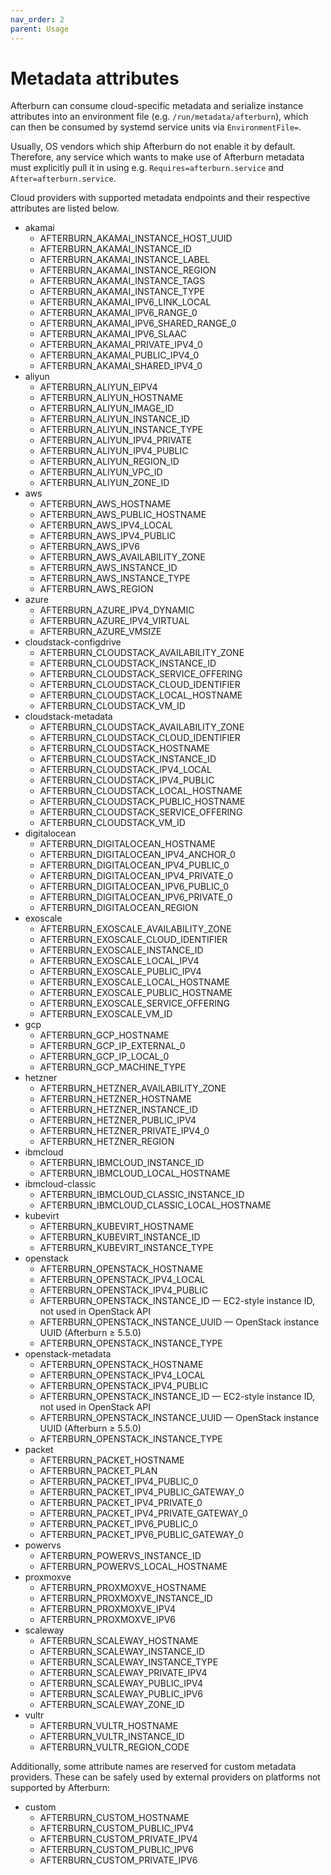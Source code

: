 ```yaml
---
nav_order: 2
parent: Usage
---
```


# Metadata attributes

Afterburn can consume cloud-specific metadata and serialize instance attributes into an environment file (e.g. `/run/metadata/afterburn`), which can then be consumed by systemd service units via `EnvironmentFile=`.

Usually, OS vendors which ship Afterburn do not enable it by default. Therefore, any service
which wants to make use of Afterburn metadata must explicitly pull it in using e.g.
`Requires=afterburn.service` and `After=afterburn.service`.

Cloud providers with supported metadata endpoints and their respective attributes are listed below.

* akamai
  - AFTERBURN_AKAMAI_INSTANCE_HOST_UUID
  - AFTERBURN_AKAMAI_INSTANCE_ID
  - AFTERBURN_AKAMAI_INSTANCE_LABEL
  - AFTERBURN_AKAMAI_INSTANCE_REGION
  - AFTERBURN_AKAMAI_INSTANCE_TAGS
  - AFTERBURN_AKAMAI_INSTANCE_TYPE
  - AFTERBURN_AKAMAI_IPV6_LINK_LOCAL
  - AFTERBURN_AKAMAI_IPV6_RANGE_0
  - AFTERBURN_AKAMAI_IPV6_SHARED_RANGE_0
  - AFTERBURN_AKAMAI_IPV6_SLAAC
  - AFTERBURN_AKAMAI_PRIVATE_IPV4_0
  - AFTERBURN_AKAMAI_PUBLIC_IPV4_0
  - AFTERBURN_AKAMAI_SHARED_IPV4_0
* aliyun
  - AFTERBURN_ALIYUN_EIPV4
  - AFTERBURN_ALIYUN_HOSTNAME
  - AFTERBURN_ALIYUN_IMAGE_ID
  - AFTERBURN_ALIYUN_INSTANCE_ID
  - AFTERBURN_ALIYUN_INSTANCE_TYPE
  - AFTERBURN_ALIYUN_IPV4_PRIVATE
  - AFTERBURN_ALIYUN_IPV4_PUBLIC
  - AFTERBURN_ALIYUN_REGION_ID
  - AFTERBURN_ALIYUN_VPC_ID
  - AFTERBURN_ALIYUN_ZONE_ID
* aws
  - AFTERBURN_AWS_HOSTNAME
  - AFTERBURN_AWS_PUBLIC_HOSTNAME
  - AFTERBURN_AWS_IPV4_LOCAL
  - AFTERBURN_AWS_IPV4_PUBLIC
  - AFTERBURN_AWS_IPV6
  - AFTERBURN_AWS_AVAILABILITY_ZONE
  - AFTERBURN_AWS_INSTANCE_ID
  - AFTERBURN_AWS_INSTANCE_TYPE
  - AFTERBURN_AWS_REGION
* azure
  - AFTERBURN_AZURE_IPV4_DYNAMIC
  - AFTERBURN_AZURE_IPV4_VIRTUAL
  - AFTERBURN_AZURE_VMSIZE
* cloudstack-configdrive
  - AFTERBURN_CLOUDSTACK_AVAILABILITY_ZONE
  - AFTERBURN_CLOUDSTACK_INSTANCE_ID
  - AFTERBURN_CLOUDSTACK_SERVICE_OFFERING
  - AFTERBURN_CLOUDSTACK_CLOUD_IDENTIFIER
  - AFTERBURN_CLOUDSTACK_LOCAL_HOSTNAME
  - AFTERBURN_CLOUDSTACK_VM_ID
* cloudstack-metadata
  - AFTERBURN_CLOUDSTACK_AVAILABILITY_ZONE
  - AFTERBURN_CLOUDSTACK_CLOUD_IDENTIFIER
  - AFTERBURN_CLOUDSTACK_HOSTNAME
  - AFTERBURN_CLOUDSTACK_INSTANCE_ID
  - AFTERBURN_CLOUDSTACK_IPV4_LOCAL
  - AFTERBURN_CLOUDSTACK_IPV4_PUBLIC
  - AFTERBURN_CLOUDSTACK_LOCAL_HOSTNAME
  - AFTERBURN_CLOUDSTACK_PUBLIC_HOSTNAME
  - AFTERBURN_CLOUDSTACK_SERVICE_OFFERING
  - AFTERBURN_CLOUDSTACK_VM_ID
* digitalocean
  - AFTERBURN_DIGITALOCEAN_HOSTNAME
  - AFTERBURN_DIGITALOCEAN_IPV4_ANCHOR_0
  - AFTERBURN_DIGITALOCEAN_IPV4_PUBLIC_0
  - AFTERBURN_DIGITALOCEAN_IPV4_PRIVATE_0
  - AFTERBURN_DIGITALOCEAN_IPV6_PUBLIC_0
  - AFTERBURN_DIGITALOCEAN_IPV6_PRIVATE_0
  - AFTERBURN_DIGITALOCEAN_REGION
* exoscale
  - AFTERBURN_EXOSCALE_AVAILABILITY_ZONE
  - AFTERBURN_EXOSCALE_CLOUD_IDENTIFIER
  - AFTERBURN_EXOSCALE_INSTANCE_ID
  - AFTERBURN_EXOSCALE_LOCAL_IPV4
  - AFTERBURN_EXOSCALE_PUBLIC_IPV4
  - AFTERBURN_EXOSCALE_LOCAL_HOSTNAME
  - AFTERBURN_EXOSCALE_PUBLIC_HOSTNAME
  - AFTERBURN_EXOSCALE_SERVICE_OFFERING
  - AFTERBURN_EXOSCALE_VM_ID
* gcp
  - AFTERBURN_GCP_HOSTNAME
  - AFTERBURN_GCP_IP_EXTERNAL_0
  - AFTERBURN_GCP_IP_LOCAL_0
  - AFTERBURN_GCP_MACHINE_TYPE
* hetzner
  - AFTERBURN_HETZNER_AVAILABILITY_ZONE
  - AFTERBURN_HETZNER_HOSTNAME
  - AFTERBURN_HETZNER_INSTANCE_ID
  - AFTERBURN_HETZNER_PUBLIC_IPV4
  - AFTERBURN_HETZNER_PRIVATE_IPV4_0
  - AFTERBURN_HETZNER_REGION
* ibmcloud
  - AFTERBURN_IBMCLOUD_INSTANCE_ID
  - AFTERBURN_IBMCLOUD_LOCAL_HOSTNAME
* ibmcloud-classic
  - AFTERBURN_IBMCLOUD_CLASSIC_INSTANCE_ID
  - AFTERBURN_IBMCLOUD_CLASSIC_LOCAL_HOSTNAME
* kubevirt
  - AFTERBURN_KUBEVIRT_HOSTNAME
  - AFTERBURN_KUBEVIRT_INSTANCE_ID
  - AFTERBURN_KUBEVIRT_INSTANCE_TYPE
* openstack
  - AFTERBURN_OPENSTACK_HOSTNAME
  - AFTERBURN_OPENSTACK_IPV4_LOCAL
  - AFTERBURN_OPENSTACK_IPV4_PUBLIC
  - AFTERBURN_OPENSTACK_INSTANCE_ID — EC2-style instance ID, not used in OpenStack API
  - AFTERBURN_OPENSTACK_INSTANCE_UUID — OpenStack instance UUID (Afterburn ≥ 5.5.0)
  - AFTERBURN_OPENSTACK_INSTANCE_TYPE
* openstack-metadata
  - AFTERBURN_OPENSTACK_HOSTNAME
  - AFTERBURN_OPENSTACK_IPV4_LOCAL
  - AFTERBURN_OPENSTACK_IPV4_PUBLIC
  - AFTERBURN_OPENSTACK_INSTANCE_ID — EC2-style instance ID, not used in OpenStack API
  - AFTERBURN_OPENSTACK_INSTANCE_UUID — OpenStack instance UUID (Afterburn ≥ 5.5.0)
  - AFTERBURN_OPENSTACK_INSTANCE_TYPE
* packet
  - AFTERBURN_PACKET_HOSTNAME
  - AFTERBURN_PACKET_PLAN
  - AFTERBURN_PACKET_IPV4_PUBLIC_0
  - AFTERBURN_PACKET_IPV4_PUBLIC_GATEWAY_0
  - AFTERBURN_PACKET_IPV4_PRIVATE_0
  - AFTERBURN_PACKET_IPV4_PRIVATE_GATEWAY_0
  - AFTERBURN_PACKET_IPV6_PUBLIC_0
  - AFTERBURN_PACKET_IPV6_PUBLIC_GATEWAY_0
* powervs
  - AFTERBURN_POWERVS_INSTANCE_ID
  - AFTERBURN_POWERVS_LOCAL_HOSTNAME
* proxmoxve
  - AFTERBURN_PROXMOXVE_HOSTNAME
  - AFTERBURN_PROXMOXVE_INSTANCE_ID
  - AFTERBURN_PROXMOXVE_IPV4
  - AFTERBURN_PROXMOXVE_IPV6
* scaleway
  - AFTERBURN_SCALEWAY_HOSTNAME
  - AFTERBURN_SCALEWAY_INSTANCE_ID
  - AFTERBURN_SCALEWAY_INSTANCE_TYPE
  - AFTERBURN_SCALEWAY_PRIVATE_IPV4
  - AFTERBURN_SCALEWAY_PUBLIC_IPV4
  - AFTERBURN_SCALEWAY_PUBLIC_IPV6
  - AFTERBURN_SCALEWAY_ZONE_ID
* vultr
  - AFTERBURN_VULTR_HOSTNAME
  - AFTERBURN_VULTR_INSTANCE_ID
  - AFTERBURN_VULTR_REGION_CODE

Additionally, some attribute names are reserved for custom metadata providers.
These can be safely used by external providers on platforms not supported by Afterburn:

* custom
  - AFTERBURN_CUSTOM_HOSTNAME
  - AFTERBURN_CUSTOM_PUBLIC_IPV4
  - AFTERBURN_CUSTOM_PRIVATE_IPV4
  - AFTERBURN_CUSTOM_PUBLIC_IPV6
  - AFTERBURN_CUSTOM_PRIVATE_IPV6
